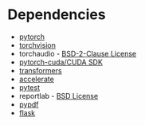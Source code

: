 # Dependencies

- [pytorch](https://github.com/pytorch/pytorch/tree/main?tab=License-1-ov-file#readme)
- [torchvision](https://github.com/UiPath/torchvision/blob/master/LICENSE)
- torchaudio - [BSD-2-Clause License](https://opensource.org/license/bsd-2-clause)
- [pytorch-cuda/CUDA SDK](https://docs.nvidia.com/cuda/eula/index.html#)
- [transformers](https://github.com/huggingface/transformers/blob/main/LICENSE)
- [accelerate](https://github.com/huggingface/accelerate/blob/main/LICENSE)
- [pytest](https://docs.pytest.org/en/stable/license.html)
- reportlab - [BSD License](https://opensource.org/license/bsd-2-clause)
- [pypdf](https://github.com/py-pdf/pypdf/blob/main/LICENSE)
- [flask](https://flask.palletsprojects.com/en/stable/license/)